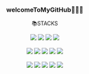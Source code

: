 
<div align="center">
  
### welcomeToMyGitHub👩🏻‍💻



📚STACKS

<img src="https://img.shields.io/badge/HTML5-E34F26?style=plastic&logo=HTML5&logoColor=white" /> 
<img src="https://img.shields.io/badge/CSS-1F8ACB?style=plastic&logo=css3&logoColor=white" />
<img src="https://img.shields.io/badge/JavaScript-F7DF1E?style=plastic&logo=JavaScript&logoColor=fff" />
<img src="https://img.shields.io/badge/TypeScript-3178C6?style=plastic&logo=TypeScript&logoColor=white" />
<br></br>

<img src="https://img.shields.io/badge/React-61DAFB?style=plastic&logo=React&logoColor=white" />
<img src="https://img.shields.io/badge/Vue.js-4FC08D?style=plastic&logo=Vue.js&logoColor=white" />
<img src="https://img.shields.io/badge/Next.js-000?style=plastic&logo=Next.js&logoColor=white" />
<img src="https://img.shields.io/badge/Redux-764ABC?style=plastic&logo=Redux&logoColor=white" />
<img src="https://img.shields.io/badge/Nuxt.js-00DC82?style=plastic&logo=Nuxt.js&logoColor=white" />
<br></br>
 
<img src="https://img.shields.io/badge/Node.js-339933?style=plastic&logo=Node.js&logoColor=white" />
<img src="https://img.shields.io/badge/Express-000?style=plastic&logo=Express&logoColor=white" />
<img src="https://img.shields.io/badge/NGINX-009639?style=plastic&logo=NGINX&logoColor=white" />
<img src="https://img.shields.io/badge/MySQL-4479A1?style=plastic&logo=MySQL&logoColor=white" />

<img src="https://img.shields.io/badge/Sass-CC6699?style=plastic&logo=Sass&logoColor=white" /> 

  </div>

<!--
**yojeongjin/yojeongjin** is a ✨ _special_ ✨ repository because its `README.md` (this file) appears on your GitHub profile.

Here are some ideas to get you started:

- 🔭 I’m currently working on ...
- 🌱 I’m currently learning ...
- 👯 I’m looking to collaborate on ...
- 🤔 I’m looking for help with ...
- 💬 Ask me about ...
- 📫 How to reach me: ...
- 😄 Pronouns: ...
- ⚡ Fun fact: ...
-->
